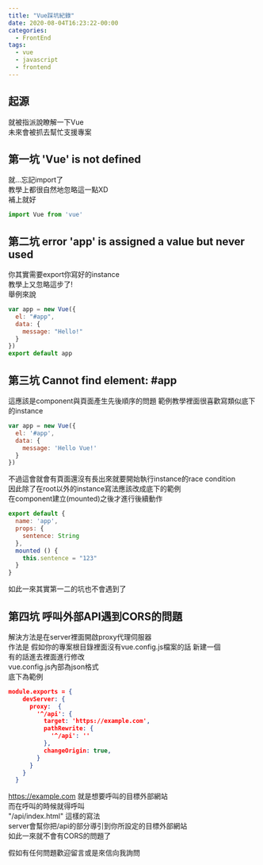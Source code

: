 ```yaml
---
title: "Vue踩坑紀錄"
date: 2020-08-04T16:23:22-00:00
categories:
  - FrontEnd
tags:
  - vue
  - javascript
  - frontend
---
```

## 起源  
就被指派說瞭解一下Vue  
未來會被抓去幫忙支援專案  

## 第一坑  'Vue' is not defined  
就...忘記import了  
教學上都很自然地忽略這一點XD  
補上就好  
```javascript
import Vue from 'vue'
```  
## 第二坑  error  'app' is assigned a value but never used  
你其實需要export你寫好的instance  
教學上又忽略這步了!  
舉例來說  
```javascript
var app = new Vue({
  el: "#app",
  data: {
    message: "Hello!"
  }
})
export default app
```  
## 第三坑 Cannot find element: #app  
這應該是component與頁面產生先後順序的問題
範例教學裡面很喜歡寫類似底下的instance  
```javascript
var app = new Vue({
  el: '#app',
  data: {
    message: 'Hello Vue!'
  }
})
```  
不過這會就會有頁面還沒有長出來就要開始執行instance的race condition  
因此除了在root以外的instance寫法應該改成底下的範例  
在component建立(mounted)之後才進行後續動作  
```javascript  
export default {
  name: 'app',
  props: {
    sentence: String
  },
  mounted () {
    this.sentence = "123"
  }
} 
```
如此一來其實第一二的坑也不會遇到了  

## 第四坑 呼叫外部API遇到CORS的問題  
解決方法是在server裡面開啟proxy代理伺服器  
作法是 假如你的專案根目錄裡面沒有vue.config.js檔案的話 新建一個  
有的話進去裡面進行修改  
vue.config.js內部為json格式  
底下為範例  
``` json  
module.exports = {
    devServer: {
      proxy:  {
        '^/api': {
          target: 'https://example.com',
          pathRewrite: {
            '^/api': ''
          },
          changeOrigin: true,
        }
      }
    }
  } 
```  
https://example.com 就是想要呼叫的目標外部網站  
而在呼叫的時候就得呼叫  
"/api/index.html"
這樣的寫法  
server會幫你把/api的部分導引到你所設定的目標外部網站  
如此一來就不會有CORS的問題了  



假如有任何問題歡迎留言或是來信向我詢問  
